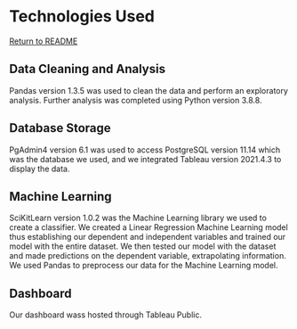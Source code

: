 # Technologies Used
[Return to README](README.md) 

## Data Cleaning and Analysis
Pandas version 1.3.5 was used to clean the data and perform an exploratory analysis. Further analysis was completed using Python version 3.8.8.

## Database Storage
PgAdmin4 version 6.1 was used to access PostgreSQL version 11.14 which was the database we used, and we integrated Tableau version 2021.4.3 to display the data.

## Machine Learning
SciKitLearn version 1.0.2 was the Machine Learning library we used to create a classifier. We created a Linear Regression Machine Learning model thus establishing our dependent and independent variables and trained our model with the entire dataset. We then tested our model with the dataset and made predictions on the dependent variable, extrapolating information. We used Pandas to preprocess our data for the Machine Learning model. 

## Dashboard
Our dashboard wass hosted through Tableau Public.  
